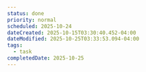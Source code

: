 ```yaml
---
status: done
priority: normal
scheduled: 2025-10-24
dateCreated: 2025-10-15T03:30:40.452-04:00
dateModified: 2025-10-25T03:33:53.094-04:00
tags:
  - task
completedDate: 2025-10-25
---
```


